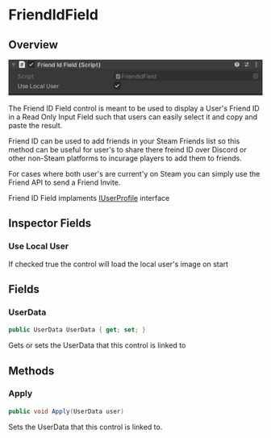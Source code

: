 # FriendIdField

## Overview

![](<../../../../.gitbook/assets/image (168) (1).png>)

The Friend ID Field control is meant to be used to display a User's Friend ID in a Read Only Input Field such that users can easily select it and copy and paste the result.

Friend ID can be used to add friends in your Steam Friends list so this method can be useful for user's to share there freind ID over Discord or other non-Steam platforms to incurage players to add them to friends.

For cases where both user's are current'y on Steam you can simply use the Friend API to send a Friend Invite.

Friend ID Field implaments [IUserProfile](../interfaces/iuserprofile.md) interface

## Inspector Fields

### Use Local User

If checked true the control will load the local user's image on start

## Fields

### UserData

```csharp
public UserData UserData { get; set; }
```

Gets or sets the UserData that this control is linked to

## Methods

### Apply

```csharp
public void Apply(UserData user)
```

Sets the UserData that this control is linked to.
